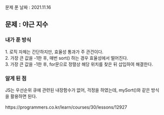 문제 푼 날짜 : 2021.11.16

<h2>문제 : 야근 지수</h2>

<h3>내가 푼 방식</h3>
<div>1. 로직 자체는 간단하지만, 효율성 통과가 주 관건이다.</div>
<div>2. 가장 큰 값을 -1한 후, 매번 sort() 하는 경우 효율성에서 떨어진다.</div>
<div>3. 가장 큰 값을 -1한 후, for문으로 정렬상 해당 위치를 찾은 뒤 삽입하여 해결한다.</div>

<h3> 알게 된 점</h3>
<div>JS는 우선순위 큐에 관련된 내장함수가 없어, 걱정을 하였는데, mySort()와 같은 방식을 활용하면 된다.</div>

<br>
https://programmers.co.kr/learn/courses/30/lessons/12927

